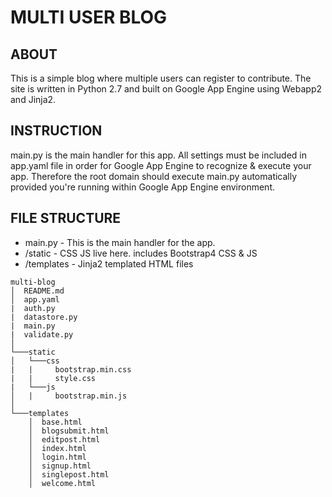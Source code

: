 MULTI USER BLOG
================


ABOUT
----------------
This is a simple blog where multiple users can register to contribute.
The site is written in Python 2.7 and built on Google App Engine using Webapp2 and Jinja2.


INSTRUCTION
----------------
main.py is the main handler for this app. All settings must be included in app.yaml file in order for Google App Engine to recognize & execute your app. Therefore the root domain should execute main.py automatically provided you're running within Google App Engine environment.


FILE STRUCTURE
----------------
* main.py - This is the main handler for the app.
* /static - CSS JS live here. includes Bootstrap4 CSS & JS
* /templates - Jinja2 templated HTML files

```
multi-blog
│  README.md
│  app.yaml
|  auth.py
|  datastore.py
|  main.py
|  validate.py    
│
└───static
│   └───css
|   |     bootstrap.min.css
|   |     style.css
|   └───js
│   |     bootstrap.min.js
│   
└───templates
    │  base.html
    │  blogsubmit.html
    │  editpost.html
    │  index.html
    │  login.html
    │  signup.html
    │  singlepost.html
    │  welcome.html
```
